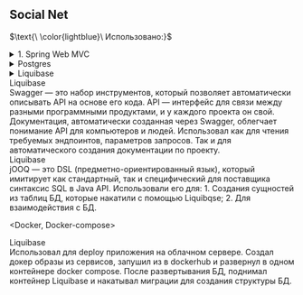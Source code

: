 ## Social Net 

$\text{\ \color{lightblue}\   Использовано:\}$  

<details>
<summary>1. Spring Web MVC</summary>

Spring MVC — структура для создания слабо связанных веб-приложений, разделяющая основные аспекты их разработки: объекты, бизнес-логику и внешний вид программы.

</details>

<details>
<summary>Postgres</summary>
Postgres - это свободная объектно-реляционной СУБД. Наряду с MySQL
</details>

<details>
<summary>Liquibase</summary>
Для настройки миграций БД использовали Liquibase. Создали с помощью changeSet структуру базы данных. Накатили миграции.
</details>


<Swagger>
<summary>Liquibase</summary>
Swagger — это набор инструментов, который позволяет автоматически описывать API на основе его кода. API — интерфейс для связи между разными программными продуктами, и у каждого проекта он свой. Документация, автоматически созданная через Swagger, облегчает понимание API для компьютеров и людей.
Использовал как для чтения требуемых эндпоинтов, параметров запросов. Так и для автоматического создания документации по проекту.
</details>

<Jooq>
<summary>Liquibase</summary>
jOOQ — это DSL (предметно-ориентированный язык), который имитирует как стандартный, так и специфический для поставщика синтаксис SQL в Java API.
Использовали его для:
1. Создания сущностей из таблиц БД, которые накатили с помощью Liquibqse;
2. Для взаимодействия с БД.
</details>

<Docker, Docker-compose>
<summary>Liquibase</summary>
Использовал для deploy приложения на облачном сервере. Создал докер образы из сервисов, запушил из в dockerhub и развернул в одном контейнере docker compose. После развертывания БД, поднимал контейнер Liquibase и накатывал миграции для создания структуры БД.
</details>





